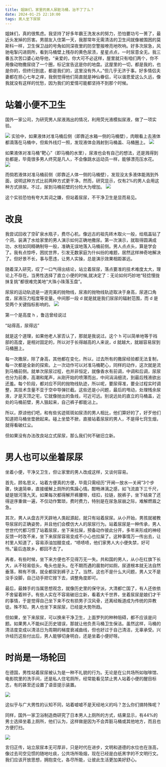```yaml
---
title: 姐妹们，家里的男人尿脏马桶，治不了了么？
date: 2024-01-25 22:10:00
tags: 男人坐下尿尿
---
```


姐妹们，真的很焦虑。我坚持了好多年霸王洗发水的努力，恐怕要功亏一篑了，最近头发掉的厉害。男朋友入住第一天，我那常年无需清洁的卫生间就像被围困的莫斯科一样，卫生保卫战的号角如同深夜里的防空警报嘹亮地吹响。好多次尿急，风驰电掣闪进厕所，看到马桶壁上残存的黄色尿渍，星星点点，一时尿意全无。我三番五次苦口婆心劝导他，“亲爱的，你大可不必这样，屋里就只有咱们两个，你不用像动物撒尿绕了一个圈，标记宣告这是你的地盘。这屋里的一切，都是我的，也是你的，但终归到底，都是我们的，这里没有外人。”但几乎无济于事。好多情侣夫妻都在担心七年之痒，我倒觉得他们简直就是神仙眷侣，可以谐恩爱这么久远，像我就没有这样的忧愁，因为我们的爱情可能都坚持不到那个时候。

# 站着小便不卫生
国外一家公司，为研究男人尿液溅出的情况，利用荧光液模拟尿液，做了一项实验。

![](https://s3.uuu.ovh/imgs/2024/01/26/395dcb1123d93fa0.jpg)
实验中，如果液体对准马桶后侧（即靠近水箱一侧的马桶壁），肉眼看上去液体都滴落在马桶中，但紫外线灯一照，发现液体会溅射到马桶盖、马桶圈上。
![](https://s3.uuu.ovh/imgs/2024/01/26/9fbf48890c5fb0b4.jpeg)

如果液体对准马桶“靶心”（即马桶的水里），尿液也会有自己的想法，还是溅得到处都是，毕竟很多男人终究是凡人，不会像跳水运动员一样，能够漂亮压水花。
![](https://s3.uuu.ovh/imgs/2024/01/26/06fcfd48cedf3077.jpeg)

而倘若液体对准马桶前侧（即靠近人体一侧的马桶壁），发现没太多液体能溅到外面，说明这种方式比前两种方式更干净。然而，研究显示，仅有2%的男人会用这种方式排尿。不过，尿到马桶前壁的分险大为增加。
![](https://s3.uuu.ovh/imgs/2024/01/26/18c6b3c3668a59b2.jpeg)

这个实验恐怕有夸大其词之嫌，但站着尿尿，不干净卫生是显而易见。

# 改良
我尝试回收了空矿泉水瓶子，费尽心机，像远古的祖先砖木取火一般，给瓶盖钻了个洞，装满了水给家里的男人演示如何正确地撒尿。第一次演示，就取得圆满成功，水柱如同精确制导一般，准确无误地落入马桶前侧。男人点点头，算是学会了。我有点惊呼，困扰世界，引发无数家庭为什纠纷的难题，居然这样神奇地解决了。但好景不长，事与愿违，让男人实操，总是演示效果相距甚远。

随着深入研究，叹了一口气得出结论，站立着尿尿，落点要准的技术难度太大，理论上不存在。当男性选择了直立小便的时候,就决定了：无论如何巧妙地“轻捻慢拢抹复挑”都很难完美地“大珠小珠落玉盘”。

尿尿的运动轨迹是一道完美的抛物线，尿液的抛物线轨迹取决于身高，尿道口角度，尿液压力程度等变量。中间那一段 d 就是就是我们尿尿的辐射范围，而 d 是受两个关键指标影响的。
![](https://s3.uuu.ovh/imgs/2024/01/26/49b17a98772dfc76.jpg)

第一个是高度 h ，鲁迅曾经说过

“站得高，尿得远”

就是这个道理，如果他老人家否认了，那就是我说过。这个 h 可以简单地等于裆部的高度，是相对固定的，所以对于长得越高的人来说，d 就越大，就越容易尿到马桶圈上。

每一次撒尿，除了身高，其他都在变化，所以，过去所有的撒尿经验都无法复制，每一次都是全新的探索。上一次动作可以对准马桶靶心，同样的动作，这次就是流到马桶前侧。就单次尿尿过程，也并非恒定，就像香水有前调，中调和后调，尿尿也分为前奏，高潮和尾声，从刚开始的喷薄而出，中间涓涓细流，到最后残液欲出还羞。每个阶段，都对应不同的抛物线轨迹，所以呢，要尿得准，要全过程实时调整，其技术含量不亚于空中导弹拦截。这些还是小问题，最后的甩动，处理残余尿液，才是灭顶之宅，它就像抛出的鱼线，可近可远。别说远处的直立的马桶盖，近处的马桶前壁，男人狠起来，自己裤子都能沾上。

所以，原谅他们吧，和有些劣迹斑斑如尿渍的男人相比，他们算好的了，好歹他们知道把马桶坐垫掀起来。碰上坐垫不掀，直接站着尿尿的男人，不是得七窍生烟，就得看破红尘。

但如果没有办法改良站立式尿尿，那么我们何不破旧立新。

# 男人也可以坐着尿尿
坐着小便，干净又卫生，但让家里的男人改成这样，又谈何容易。

首先，顾名思义，站着方便真的方便，毕竟只需经历“开闸—放水—关闸”3个步骤，快速简单，直接缓解上厕所的焦躁心情。酣畅淋漓之感，如飞流直下三千尺，疑是银河落九天。如果每次都得解开裤腰带，纽扣，拉链，脱裤子，坐下结束了还得逆序重做一遍，不仅动作繁琐，费时费力，特别是在尿急尿崩之际，难解燃眉之急。

其次，男人从盘古开天辟地人类起源起，就只有站着尿尿。从小开始，男孩就被教导尿尿的正确姿势，并且他们会模仿大人的尿尿行为。站着尿尿是一种传承，男人世世代代都习惯了站着尿尿，坐下来拉屎，预备动作彼此分开，多年来形成的神经反馈一时改不来，坐下来尿尿容易变成不小心也拉屎了。这种事情万一传出去，让村里人知道了，容易添油加醋变成，“啧啧啧，他们家男人大小便失禁，好可怜。”最后连故乡，都回不去了。

再者，有些时候，坐下来方便也不见得万无一失。共和国的男人，从小在红旗下长大，从不轻易低头，龟头也是头。在不期而遇的晨勃时如厕，尿道根本就无法自然垂落，稍有不慎，就全都尿到裤子上了。当然，这也不是什么大问题，男人又不是没手没脚，自己动手把它按下去，调整角度即可。

最后，最棘手的当属思想观念，就像历史里的保守派，大清都亡国了，有人还依依不舍留着辫子。有些人实在不容易破旧立新，看着大千世界，坐着尿尿是娘们才干的事情，于是觉得自己坐下来不仅有损男子汉风骨，还离经叛道成为传统的异教徒。殊不知，男人也坐下来尿尿，已经是大势所趋。

但如果，坐下来尿尿，可以换来干净卫生，上面罗列的种种阻碍，都不应该是问题。如果男人不能纠正历史错误，那就让他负责马桶卫生保洁。虽然这样，马桶的清洁度变成以清洁日为周期的梯度衰减曲线，但也好过于自己清洁，无辜承受。兴许经历这些付出后，男人能够切身明白，还是坐着小便好呀。

# 时尚是一场轮回
在德国，男性站着尿尿被认为是一种不礼貌的行为。无论是在公共场所如咖啡馆、电影院里的洗手间，还是私人住宅厕所，经常能看见禁止男人站着小便的醒目标志，有的甚至还设置了语音提示装置。

![](https://s3.uuu.ovh/imgs/2024/01/26/4cbc81b682d29382.webp)

这似乎与广大男性的认知不同，站着嘘嘘不是天经地义的吗？怎么你们搞特殊呢？

同样，国外一家卫浴制造商研究了日本男人上厕所的方式，结果显示，有44%的男士选择坐着上厕所，他们认为，这样做是因为不会弄脏马桶或其他地方，而且也方便打扫。

![](https://pic3.zhimg.com/80/v2-90b71e69350fa299033672accf914466_1440w.webp)

言归正传，站立尿尿本无可厚非，只是时代在进步，文明和道德的水位也在涨高，像过去司空见惯的随地吐痰，公共场所吸烟，现在已经是白纸黑字的不文明行文。我们应该开放思想，拥抱变化，各尽所能，让彼此生活更加美好舒心。




